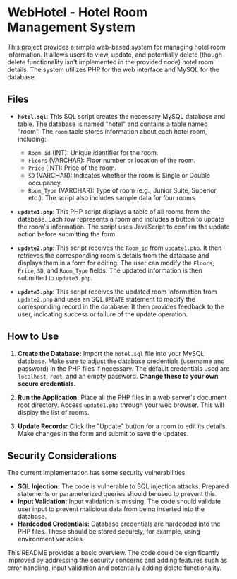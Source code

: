 # WebHotel - Hotel Room Management System

This project provides a simple web-based system for managing hotel room information.  It allows users to view, update, and potentially delete (though delete functionality isn't implemented in the provided code) hotel room details.  The system utilizes PHP for the web interface and MySQL for the database.

## Files

* **`hotel.sql`**: This SQL script creates the necessary MySQL database and table.  The database is named "hotel" and contains a table named "room". The `room` table stores information about each hotel room, including:
    * `Room_id` (INT): Unique identifier for the room.
    * `Floors` (VARCHAR): Floor number or location of the room.
    * `Price` (INT): Price of the room.
    * `SD` (VARCHAR): Indicates whether the room is Single or Double occupancy.
    * `Room_Type` (VARCHAR): Type of room (e.g., Junior Suite, Superior, etc.).
    The script also includes sample data for four rooms.

* **`update1.php`**: This PHP script displays a table of all rooms from the database. Each row represents a room and includes a button to update the room's information. The script uses JavaScript to confirm the update action before submitting the form.

* **`update2.php`**: This script receives the `Room_id` from `update1.php`. It then retrieves the corresponding room's details from the database and displays them in a form for editing.  The user can modify the `Floors`, `Price`, `SD`, and `Room_Type` fields.  The updated information is then submitted to `update3.php`.

* **`update3.php`**: This script receives the updated room information from `update2.php` and uses an SQL `UPDATE` statement to modify the corresponding record in the database.  It then provides feedback to the user, indicating success or failure of the update operation.


## How to Use

1. **Create the Database:**  Import the `hotel.sql` file into your MySQL database.  Make sure to adjust the database credentials (username and password) in the PHP files if necessary.  The default credentials used are `localhost`, `root`, and an empty password.  **Change these to your own secure credentials.**

2. **Run the Application:** Place all the PHP files in a web server's document root directory.  Access `update1.php` through your web browser.  This will display the list of rooms.

3. **Update Records:** Click the "Update" button for a room to edit its details.  Make changes in the form and submit to save the updates.

## Security Considerations

The current implementation has some security vulnerabilities:

* **SQL Injection:** The code is vulnerable to SQL injection attacks.  Prepared statements or parameterized queries should be used to prevent this.
* **Input Validation:** Input validation is missing.  The code should validate user input to prevent malicious data from being inserted into the database.
* **Hardcoded Credentials:** Database credentials are hardcoded into the PHP files. These should be stored securely, for example, using environment variables.


This README provides a basic overview. The code could be significantly improved by addressing the security concerns and adding features such as error handling, input validation and potentially adding delete functionality.
